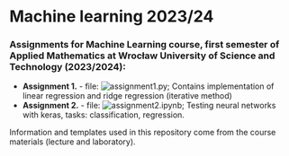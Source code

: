 # Machine learning 2023/24
### Assignments for Machine Learning course, first semester of Applied Mathematics at&nbsp;Wrocław University of Science and Technology (2023/2024):
* **Assignment 1.** - file: ![assignment1.py](assignment_1.ipynb'); Contains implementation of linear regression and ridge regression (iterative method)
* **Assignment 2.** - file: ![assignment2.ipynb](assignment_2/assignment2.ipynb); Testing neural networks with keras, tasks: classification, regression.

Information and templates used in this repository come from the course materials (lecture and laboratory).
